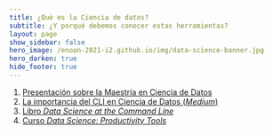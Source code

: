 ```yaml
---
title: ¿Qué es la Ciencia de datos?
subtitle: ¿Y porqué debemos conocer estas herramientas?
layout: page
show_sidebar: false
hero_image: /enoan-2021-i2.github.io/img/data-science-banner.jpg
hero_darken: true
hide_footer: true
---
```



1. [Presentación sobre la Maestría en Ciencia de Datos](https://github.com/mcd-unison/curso-hpcd/raw/main/intro/MCD-rapida.pdf)
2. [La importancia del CLI en Ciencia de Datos (*Medium*)](https://towardsdatascience.com/should-you-pick-up-linux-skills-for-data-science-in-2021-9458736d156a)
3. [Libro *Data Science at the Command Line*](https://www.oreilly.com/library/view/data-science-at/9781491947845/)
4. [Curso *Data Science: Productivity Tools*](https://www.edx.org/course/data-science-productivity-tools)
